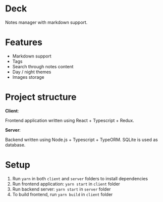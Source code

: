 # Deck

Notes manager with markdown support.

# Features

* Markdown support
* Tags
* Search through notes content
* Day / night themes
* Images storage

# Project structure

**Client**:

Frontend application written using React + Typescript + Redux.

**Server**:

Backend written using Node.js + Typescript + TypeORM. SQLite is used as database.

# Setup

1. Run `yarn` in both `client` and `server` folders to install dependencies
2. Run frontend application: `yarn start` in `client` folder
3. Run backend server: `yarn start` in `server` folder
4. To build frontend, run `yarn build` in `client` folder
